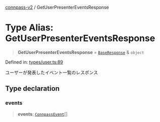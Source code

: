 [connpass-v2](../wiki/globals) / GetUserPresenterEventsResponse

# Type Alias: GetUserPresenterEventsResponse

> **GetUserPresenterEventsResponse** = [`BaseResponse`](../wiki/TypeAlias.BaseResponse) & `object`

Defined in: [types/user.ts:89](https://github.com/ryohidaka/node-connpass/blob/800ebb10fa1d025fb9b43567e6fa2b5ec8ce8b50/src/types/user.ts#L89)

ユーザーが発表したイベント一覧のレスポンス

## Type declaration

### events

> **events**: [`ConnpassEvent`](../wiki/TypeAlias.ConnpassEvent)[]
